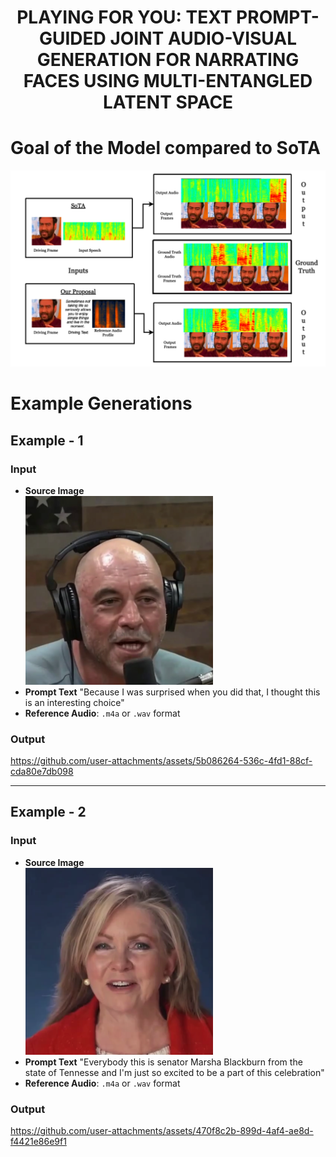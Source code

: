 <h1 align='center'>PLAYING FOR YOU: TEXT PROMPT-GUIDED JOINT
AUDIO-VISUAL GENERATION FOR NARRATING FACES
USING MULTI-ENTANGLED LATENT SPACE</h1>

# Goal of the Model compared to SoTA

![Goal](./assets/example.png)

# Example Generations

## Example - 1

### Input
- **Source Image** <br>
  <img src="./assets/Images/Man.png" width="300" alt="Example Image 1">
- **Prompt Text** 
  "Because I was surprised when you did that, I thought this is an interesting choice"
- **Reference Audio**: `.m4a` or `.wav` format

### Output

https://github.com/user-attachments/assets/5b086264-536c-4fd1-88cf-cda80e7db098


---

## Example - 2

### Input
- **Source Image** <br>
  <img src="./assets/Images/Woman.png" width="300" alt="Example Image 2">
- **Prompt Text** 
  "Everybody this is senator Marsha Blackburn from the state of Tennesse and I'm just so excited to be a part of this celebration"
- **Reference Audio**: `.m4a` or `.wav` format

### Output

https://github.com/user-attachments/assets/470f8c2b-899d-4af4-ae8d-f4421e86e9f1


